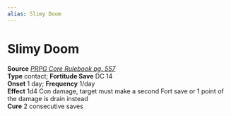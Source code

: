 ```yaml
---
alias: Slimy Doom
---
```


# Slimy Doom

**Source** [_PRPG Core Rulebook pg. 557_](http://paizo.com/pathfinderRPG/v5748btpy88yj)  
**Type** contact; **Fortitude Save** DC 14  
**Onset** 1 day; **Frequency** 1/day  
**Effect** 1d4 Con damage, target must make a second Fort save or 1 point of the damage is drain instead  
**Cure** 2 consecutive saves
